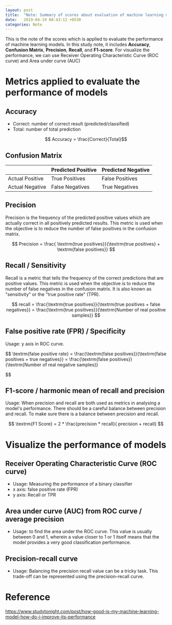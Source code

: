 ```yaml
---
layout: post
title:  "Note: Summary of scores about evaluation of machine learning models"
date:   2019-04-19 08:43:12 +0530
categories: Note
---
```

This is the note of the scores which is applied to evaluate the performance of machine learning models. In this study note, it includes **Accuracy**, **Confusion Matrix**, **Precision**, **Recall**, and **F1-score**. For visualize the performance, we can use Receiver Operating Characteristic Curve (ROC curve) and Area under curve (AUC)

# Metrics applied to evaluate the performance of models

## Accuracy
- Correct: number of correct result (predicted/classified) 
- Total: number of total prediction
  
$$ Accuracy = \frac{Correct}{Total}$$

## Confusion Matrix

| |  Predicted Positive  |  Predicted Negative  |
|-------------------|-----------------|-----------------|
| Actual Positive | True Positives | False Positives |
| Actual Negative | False Negatives | True Negatives |


## Precision
Precision is the frequency of the predicted positive values which are actually correct in all positively predicted results. This metric is used when the objective is to reduce the number of false positives in the confusion matrix.

$$
Precision = \frac{ \textrm{true  positives}}{\textrm{true positives} + \textrm{false positives}}
$$

## Recall / Sensitivity

Recall is a metric that tells the frequency of the correct predictions that are positive values. This metric is used when the objective is to reduce the number of false negatives in the confusion matrix. It is also known as "sensitivity" or the "true positive rate" (TPR).

$$
recall = \frac{\textrm{true positives}}{\textrm{true positives + false negatives}}
= \frac{\textrm{true positives}}{\textrm{Number of real positive  samples}}
$$

## False positive rate (FPR) / Specificity
Usage: y axis in ROC curve.

$$
\textrm{false positive rate} = \frac{\textrm{false positives}}{\textrm{false positives + true negatives}}
= \frac{\textrm{false positives}}{\textrm{Number of real negative  samples}}

$$

## F1-score / harmonic mean of recall and precision
Usage: When precision and recall are both used as metrics in analysing a model's performance. There should be a careful balance between precision and recall.
To make sure there is a balance between precision and recall.

$$
\textrm{F1 Score} = 2 * \frac{precision * recall}{ precision + recall} 
$$

# Visualize the performance of models

## Receiver Operating Characteristic Curve (ROC curve)
- Usage: Measuring the performance of a binary classifier
- x axis: false positive rate (FPR)
- y axis: Recall or TPR

## Area under curve (AUC) from ROC curve / average precision
- Usage: to find the area under the ROC curve. This value is usually between 0 and 1, wherein a value closer to 1 or 1 itself means that the model provides a very good classification performance.

## Precision-recall curve
- Usage: Balancing the precision recall value can be a tricky task. This trade-off can be represented using the precision-recall curve.

# Reference
https://www.studytonight.com/post/how-good-is-my-machine-learning-model-how-do-i-improve-its-performance
